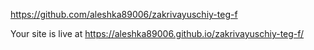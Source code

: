 https://github.com/aleshka89006/zakrivayuschiy-teg-f

Your site is live at https://aleshka89006.github.io/zakrivayuschiy-teg-f/